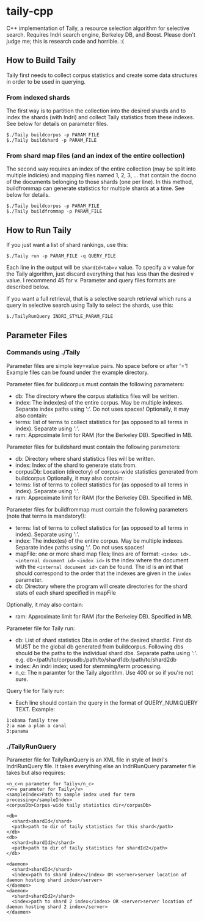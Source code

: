 taily-cpp
=========

C++ implementation of Taily, a resource selection algorithm for selective search. Requires Indri search engine, Berkeley DB, and Boost. Please don't judge me; this is research code and horrible. :(

## How to Build Taily 
Taily first needs to collect corpus statistics and create some data structures in order to be used in querying.

### From indexed shards
The first way is to partition the collection into the desired shards and to index the shards (with Indri) and collect Taily statistics from these indexes. See below for details on parameter files.

```
$./Taily buildcorpus -p PARAM_FILE
$./Taily buildshard -p PARAM_FILE 

```

### From shard map files (and an index of the entire collection)
The second way requires an index of the entire collection (may be split into multiple indicies) and mapping files named 1, 2, 3, ... that contain the docno of the documents belonging to those shards (one per line). In this method, buildfrommap can generate statistics for multiple shards at a time. See below for details.

```
$./Taily buildcorpus -p PARAM_FILE
$./Taily buildfrommap -p PARAM_FILE 
```

## How to Run Taily

If you just want a list of shard rankings, use this:
```
$./Taily run -p PARAM_FILE -q QUERY_FILE
```
Each line in the output will be `shardId<tab>v` value. To specify a v value for the Taily algorithm, just discard everything that has less than the desired v value. I recommend 45 for v. Parameter and query files formats are described below.

If you want a full retrieval, that is a selective search retrieval which runs a query in selective search using Taily to select the shards, use this:
```
$./TailyRunQuery INDRI_STYLE_PARAM_FILE
```

## Parameter Files

### Commands using ./Taily

Parameter files are simple key=value pairs. No space before or after '='!
Example files can be found under the example directory.

Parameter files for buildcorpus must contain the following parameters:
* db: The directory where the corpus statistics files will be written.
* index: The index(es) of the entire corpus. May be multiple indexes. Separate index paths using ':'. Do not uses spaces!
Optionally, it may also contain:
* terms: list of terms to collect statistics for (as opposed to all terms in index). Separate using ':'.
* ram: Approximate limit for RAM (for the Berkeley DB). Specified in MB.

Parameter files for buildshard must contain the following parameters:
* db: Directory where shard statistics files will be written.
* index: Index of the shard to generate stats from.
* corpusDb: Location (directory) of corpus-wide statistics generated from buildcorpus
Optionally, it may also contain:
* terms: list of terms to collect statistics for (as opposed to all terms in index). Separate using ':'.
* ram: Approximate limit for RAM (for the Berkeley DB). Specified in MB.

Parameter files for buildfrommap must contain the following parameters (note that terms is mandatory!):
* terms: list of terms to collect statistics for (as opposed to all terms in index). Separate using ':'.
* index: The index(es) of the entire corpus. May be multiple indexes. Separate index paths using ':'. Do not uses   spaces!
* mapFile: one or more shard map files; lines are of format: `<index id>.<internal document id>`
    `<index id>` is the index where the document with the `<internal document id>` can be found. The id is an int that should correspond to the order that the indexes are given in the `index` parameter. 
* db: Directory where the program will create directories for the shard stats of each shard specified in mapFile

Optionally, it may also contain:
* ram: Approximate limit for RAM (for the Berkeley DB). Specified in MB.

Parameter file for Taily run:
* db: List of shard statistics Dbs in order of the desired shardId. First db MUST be the global db generated from buildcorpus. Following dbs should be the paths to the individual shard dbs. Separate paths using ':'. e.g. db=/path/to/corpusdb:/path/to/shard1db:/path/to/shard2db 
* index: An indri index; used for stemming/term processing.
* n_c: The n paramter for the Taily algorithm. Use 400 or so if you're not sure.

Query file for Taily run:
* Each line should contain the query in the format of QUERY_NUM:QUERY TEXT.
  Example:
```
1:obama family tree
2:a man a plan a canal
3:panama
```


### ./TailyRunQuery

Parameter file for TailyRunQuery is an XML file in style of Indri's IndriRunQuery file. It takes everything else an IndriRunQuery parameter file takes but also requires:

```
<n_c>n parameter for Taily</n_c>
<v>v parameter for Taily</v>
<sampleIndex>Path to sample index used for term processing</sampleIndex>
<corpusDb>Corpus-wide taily statistics dir</corpusDb>

<db>
  <shard>shardId</shard>
  <path>path to dir of taily statistics for this shard</path>
</db>
<db>
  <shard>shardId2</shard>
  <path>path to dir of taily statistics for shardId2</path>
</db>

<daemon>
  <shard>shardId</shard>
  <index>path to shard index</index> OR <server>server location of daemon hosting shard index</server>
</daemon>
<daemon>
  <shard>shardId2</shard>
  <index>path to shard 2 index</index> OR <server>server location of daemon hosting shard 2 index</server>
</daemon>
```
